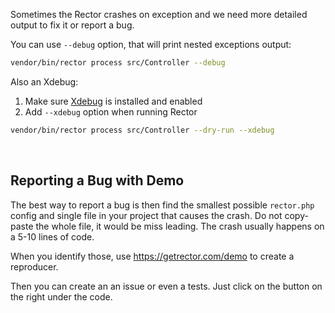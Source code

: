 Sometimes the Rector crashes on exception and we need more detailed output to fix it or report a bug.

You can use `--debug` option, that will print nested exceptions output:

```bash
vendor/bin/rector process src/Controller --debug
```

Also an Xdebug:

1. Make sure [Xdebug](https://xdebug.org/) is installed and enabled
2. Add `--xdebug` option when running Rector

```bash
vendor/bin/rector process src/Controller --dry-run --xdebug
```

<br>

## Reporting a Bug with Demo

The best way to report a bug is then find the smallest possible `rector.php` config and single file in your project that causes the crash. Do not copy-paste the whole file, it would be miss leading. The crash usually happens on a 5-10 lines of code.

When you identify those, use https://getrector.com/demo to create a reproducer.

Then you can create an an issue or even a tests. Just click on the button on the right under the code.
